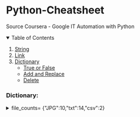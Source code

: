# Python-Cheatsheet
Source Coursera - Google IT Automation with Python 

<details open="open">
  <summary>Table of Contents</summary>
  <ol>
    <li><a href="#String">String</a></li>
    <li><a href="#Link">Link</a></li>
    <li>
    <a href="#Dictionary">Dictionary</a>
    <ul>
        <li><a href="#True-or-False">True or False</a></li>
        <li><a href="#Add-and-Replace">Add and Replace</a></li>
        <li><a href="#Delete">Delete</a></li>
    </ul>
    </li>
  </ol>
</details>

### Dictionary:
<details>
  <summary>file_counts= {"JPG":10,"txt":14,"csv":2}</summary>
  
#### True or False
```
"txt" in file_counts
```
True

#### Add and Replace
```
file_counts["cfg"]=8
file_counts["csv"]=33

```
{"JPG":10,"txt":14,"csv":33,"cfg":8}

#### Delete
```
del file_counts["cfg"] 

```
{"JPG":10,"txt":14,"csv":33}

#### Items
```
for ext, amount in file_counts.items():
	print("There are {} files with .{} extention".format(amount, ext)) 
```
There are 10 files with .JPG extention

There are 14 files with .txt extention

There are 33 files with .csv extention
#### Keys
```
file_counts.keys()
```
dict_keys("JPG","txt","csv")
#### Values
```
file_counts.values()
```
dict_values(10,14,33)

### OOP:

<details>
<summary>V</summary>
  
#### Class
```
class Flower:
  color = 'unknown'

rose = Flower()
rose.color = "red"

violet = Flower()
violet.color = "blue"

print("Roses are {},".format(rose.color))
print("violets are {},".format(violet.color))
print(Flower().color)
```
Roses are red,
violets are blue,
unknown
  


















<details>
